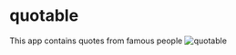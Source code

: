 # quotable

This app contains quotes from famous people
![quotable](https://user-images.githubusercontent.com/104093028/197525380-5131a1fe-6fc1-418b-b705-91224d24765c.gif)

  
